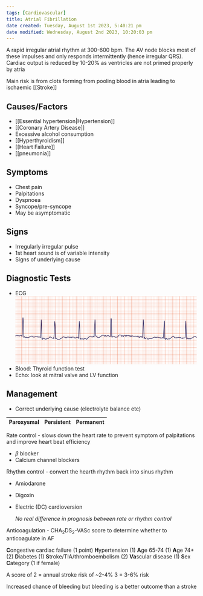 ```yaml
---
tags: [Cardiovascular]
title: Atrial Fibrillation
date created: Tuesday, August 1st 2023, 5:40:21 pm
date modified: Wednesday, August 2nd 2023, 10:20:03 pm
---
```


A rapid irregular atrial rhythm at 300-600 bpm. The AV node blocks most of these impulses and only responds intermittently (hence irregular QRS). Cardiac output is reduced by 10-20% as ventricles are not primed properly by atria

Main risk is from clots forming from pooling blood in atria leading to ischaemic [[Stroke]]

## Causes/Factors

- [[Essential hypertension|Hypertension]]
- [[Coronary Artery Disease]]
- Excessive alcohol consumption
- [[Hyperthyroidism]]
- [[Heart Failure]]
- [[pneumonia]]

## Symptoms

- Chest pain
- Palpitations
- Dyspnoea
- Syncope/pre-syncope
- May be asymptomatic

## Signs

- Irregularly irregular pulse
- 1st heart sound is of variable intensity
- Signs of underlying cause

## Diagnostic Tests

- ECG
  ![|575](z_attachments/575-2.png)
- Blood: Thyroid function test
- Echo: look at mitral valve and LV function

## Management

- Correct underlying cause (electrolyte balance etc)

| Paroxysmal | Persistent | Permanent|
| --------- | ----------- | -------- |

Rate control - slows down the heart rate to prevent symptom of palpitations and improve heart beat efficiency

- $\beta$ blocker
- Calcium channel blockers

Rhythm control - convert the hearth rhythm back into sinus rhythm

- Amiodarone
- Digoxin
- Electric (DC) cardioversion

  _No real difference in prognosis between rate or rhythm control_

Anticoagulation - CHA$_2$DS$_2$-VASc score to determine whether to anticoagulate in AF

**C**ongestive cardiac failure (1 point)
**H**ypertension (1)
**A**ge 65-74 (1)
**A**ge 74+ (2)
**D**iabetes (1)
**S**troke/TIA/thromboembolism (2)
**Va**scular disease (1)
**S**ex **C**ategory (1 if female)

A score of 2 = annual stroke risk of ~2-4%
3 = 3-6% risk

Increased chance of bleeding but bleeding is a better outcome than a stroke
